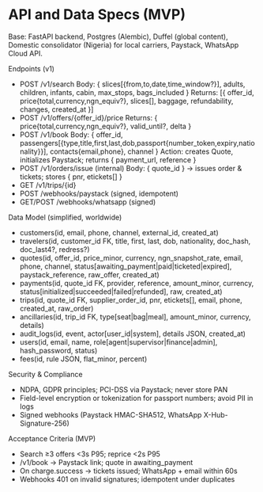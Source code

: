 ﻿# API and Data Specs (MVP)

Base: FastAPI backend, Postgres (Alembic), Duffel (global content), Domestic consolidator (Nigeria) for local carriers, Paystack, WhatsApp Cloud API.

Endpoints (v1)
- POST /v1/search
  Body: { slices[{from,to,date,time_window?}], adults, children, infants, cabin, max_stops, bags_included }
  Returns: [{ offer_id, price{total,currency,ngn_equiv?}, slices[], baggage, refundability, changes, created_at }]
- POST /v1/offers/{offer_id}/price
  Returns: { price{total,currency,ngn_equiv?}, valid_until?, delta }
- POST /v1/book
  Body: { offer_id, passengers[{type,title,first,last,dob,passport{number_token,expiry,nationality}}], contacts{email,phone}, channel }
  Action: creates Quote, initializes Paystack; returns { payment_url, reference }
- POST /v1/orders/issue (internal)
  Body: { quote_id } → issues order & tickets; stores { pnr, etickets[] }
- GET /v1/trips/{id}
- POST /webhooks/paystack (signed, idempotent)
- GET/POST /webhooks/whatsapp (signed)

Data Model (simplified, worldwide)
- customers(id, email, phone, channel, external_id, created_at)
- travelers(id, customer_id FK, title, first, last, dob, nationality, doc_hash, doc_last4?, redress?)
- quotes(id, offer_id, price_minor, currency, ngn_snapshot_rate, email, phone, channel, status[awaiting_payment|paid|ticketed|expired], paystack_reference, raw_offer, created_at)
- payments(id, quote_id FK, provider, reference, amount_minor, currency, status[initialized|succeeded|failed|refunded], raw, created_at)
- trips(id, quote_id FK, supplier_order_id, pnr, etickets[], email, phone, created_at, raw_order)
- ancillaries(id, trip_id FK, type[seat|bag|meal], amount_minor, currency, details)
- audit_logs(id, event, actor[user_id|system], details JSON, created_at)
- users(id, email, name, role[agent|supervisor|finance|admin], hash_password, status)
- fees(id, rule JSON, flat_minor, percent)

Security & Compliance
- NDPA, GDPR principles; PCI-DSS via Paystack; never store PAN
- Field-level encryption or tokenization for passport numbers; avoid PII in logs
- Signed webhooks (Paystack HMAC-SHA512, WhatsApp X-Hub-Signature-256)

Acceptance Criteria (MVP)
- Search ≥3 offers <3s P95; reprice <2s P95
- /v1/book → Paystack link; quote in awaiting_payment
- On charge.success → tickets issued; WhatsApp + email within 60s
- Webhooks 401 on invalid signatures; idempotent under duplicates




